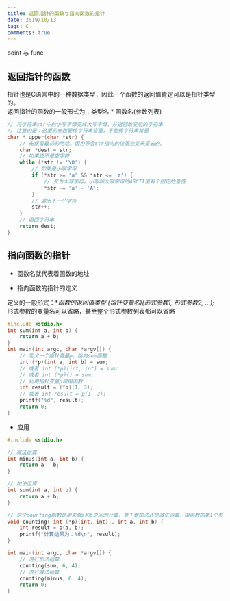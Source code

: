 ```yaml
---
title: 返回指针的函数与指向函数的指针
date: 2019/10/13
tags: C
comments: true
---
```


point 与 func
<!--more-->

## 返回指针的函数

指针也是C语言中的一种数据类型，因此一个函数的返回值肯定可以是指针类型的。  
返回指针的函数的一般形式为：类型名 * 函数名(参数列表)

```C
// 将字符串str中的小写字母变成大写字母，并返回改变后的字符串
// 注意的是：这里的参数要传字符串变量，不能传字符串常量
char * upper(char *str) {
    // 先保留最初的地址。因为等会str指向的位置会变来变去的。
    char *dest = str;
    // 如果还不是空字符
    while (*str != '\0') {
        // 如果是小写字母
        if (*str >= 'a' && *str <= 'z') {
            // 变为大写字母。小写和大写字母的ASCII值有个固定的差值
            *str -= 'a' - 'A';
        }
        // 遍历下一个字符
        str++;
    }
    // 返回字符串
    return dest;
}
```

## 指向函数的指针

* 函数名就代表着函数的地址

* 指向函数的指针的定义

定义的一般形式：**函数的返回值类型 (*指针变量名)(形式参数1, 形式参数2, ...);**  
形式参数的变量名可以省略，甚至整个形式参数列表都可以省略

```C
#include <stdio.h>
int sum(int a, int b) {
    return a + b;
}
int main(int argc, char *argv[]) {
    // 定义一个指针变量p，指向sum函数
    int (*p)(int a, int b) = sum;
    // 或者 int (*p)(int, int) = sum;
    // 或者 int (*p)() = sum;
    // 利用指针变量p调用函数
    int result = (*p)(1, 3);
    // 或者 int result = p(1, 3);
    printf("%d", result);
    return 0;
}
```

* 应用

```C
#include <stdio.h>

// 减法运算
int minus(int a, int b) {
    return a - b;
}

// 加法运算
int sum(int a, int b) {
    return a + b;
}

// 这个counting函数是用来做a和b之间的计算，至于做加法还是减法运算，由函数的第1个参数决定
void counting( int (*p)(int, int) , int a, int b) {
    int result = p(a, b);
    printf("计算结果为：%d\n", result);
}

int main(int argc, char *argv[]) {
    // 进行加法运算
    counting(sum, 6, 4);
    // 进行减法运算
    counting(minus, 6, 4);
    return 0;
}
```


